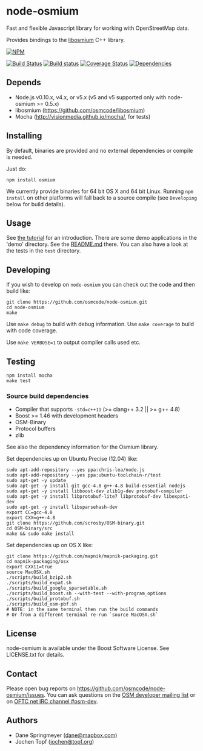 # node-osmium

Fast and flexible Javascript library for working with OpenStreetMap data.

Provides bindings to the [libosmium](https://github.com/osmcode/libosmium)
C++ library.

[![NPM](https://nodei.co/npm/osmium.png?downloads=true&downloadRank=true)](https://nodei.co/npm/osmium/)

[![Build Status](https://secure.travis-ci.org/osmcode/node-osmium.png)](http://travis-ci.org/osmcode/node-osmium)
[![Build status](https://ci.appveyor.com/api/projects/status/g0j361782j0h0cge?svg=true)](https://ci.appveyor.com/project/Mapbox/node-osmium)
[![Coverage Status](https://coveralls.io/repos/osmcode/node-osmium/badge.svg?branch=coverage)](https://coveralls.io/r/osmcode/node-osmium?branch=coverage)
[![Dependencies](https://david-dm.org/osmcode/node-osmium.png)](https://david-dm.org/osmcode/node-osmium)


## Depends

 - Node.js v0.10.x, v4.x, or v5.x (v5 and v5 supported only with node-osmium >= 0.5.x)
 - libosmium (https://github.com/osmcode/libosmium)
 - Mocha (http://visionmedia.github.io/mocha/, for tests)

## Installing

By default, binaries are provided and no external dependencies or compile is
needed.

Just do:

```shell
npm install osmium
```

We currently provide binaries for 64 bit OS X and 64 bit Linux. Running `npm
install` on other platforms will fall back to a source compile (see
`Developing` below for build details).


## Usage

See [the tutorial](doc/tutorial.md) for an introduction. There are some demo
applications in the 'demo' directory. See the [README.md](demo/README.md)
there. You can also have a look at the tests in the `test` directory.


## Developing

If you wish to develop on `node-osmium` you can check out the code and then
build like:

```shell
git clone https://github.com/osmcode/node-osmium.git
cd node-osmium
make
```

Use `make debug` to build with debug information. Use `make coverage` to build
with code coverage.

Use `make VERBOSE=1` to output compiler calls used etc.


## Testing

    npm install mocha
    make test

### Source build dependencies

 - Compiler that supports `-std=c++11` (>= clang++ 3.2 || >= g++ 4.8)
 - Boost >= 1.46 with development headers
 - OSM-Binary
 - Protocol buffers
 - zlib

See also the dependency information for the Osmium library.

Set dependencies up on Ubuntu Precise (12.04) like:

```shell
sudo apt-add-repository --yes ppa:chris-lea/node.js
sudo apt-add-repository --yes ppa:ubuntu-toolchain-r/test
sudo apt-get -y update
sudo apt-get -y install git gcc-4.8 g++-4.8 build-essential nodejs
sudo apt-get -y install libboost-dev zlib1g-dev protobuf-compiler
sudo apt-get -y install libprotobuf-lite7 libprotobuf-dev libexpat1-dev
sudo apt-get -y install libsparsehash-dev
export CC=gcc-4.8
export CXX=g++-4.8
git clone https://github.com/scrosby/OSM-binary.git
cd OSM-binary/src
make && sudo make install
```

Set dependencies up on OS X like:

```shell
git clone https://github.com/mapnik/mapnik-packaging.git
cd mapnik-packaging/osx
export CXX11=true
source MacOSX.sh
./scripts/build_bzip2.sh
./scripts/build_expat.sh
./scripts/build_google_sparsetable.sh
./scripts/build_boost.sh --with-test --with-program_options
./scripts/build_protobuf.sh
./scripts/build_osm-pbf.sh
# NOTE: in the same terminal then run the build commands
# Or from a different terminal re-run `source MacOSX.sh`
```

## License

node-osmium is available under the Boost Software License. See LICENSE.txt for
details.

## Contact

Please open bug reports on https://github.com/osmcode/node-osmium/issues. You
can ask questions on the
[OSM developer mailing list](https://lists.openstreetmap.org/listinfo/dev)
or on [OFTC net IRC channel #osm-dev](https://wiki.openstreetmap.org/wiki/Irc).

## Authors

 - Dane Springmeyer (dane@mapbox.com)
 - Jochen Topf (jochen@topf.org)
